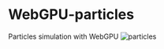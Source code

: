 # WebGPU-particles
Particles simulation with WebGPU
![particles](https://github.com/psincf/WebGPU-particles/assets/44228825/b61270bc-4d47-41d8-bf4d-f30baba15d53)
